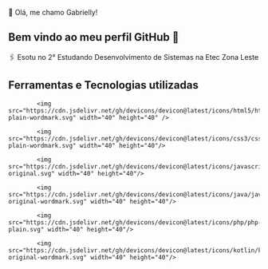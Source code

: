  💙 Olá, me chamo Gabrielly! 
## Bem vindo ao meu perfil GitHub 👋

🖇️ Esotu no 2° Estudando Desenvolvimento de Sistemas na Etec Zona Leste

## Ferramentas e Tecnologias utilizadas


            <img src="https://cdn.jsdelivr.net/gh/devicons/devicon@latest/icons/html5/html5-plain-wordmark.svg" width="40" height="40" />
          
            <img src="https://cdn.jsdelivr.net/gh/devicons/devicon@latest/icons/css3/css3-plain-wordmark.svg" width="40" height="40"/>
            
            <img src="https://cdn.jsdelivr.net/gh/devicons/devicon@latest/icons/javascript/javascript-original.svg" width="40" height="40"/>
          
            <img src="https://cdn.jsdelivr.net/gh/devicons/devicon@latest/icons/java/java-original-wordmark.svg" width="40" height="40"/>

            <img src="https://cdn.jsdelivr.net/gh/devicons/devicon@latest/icons/php/php-plain.svg" width="40" height="40"/>
          
            <img src="https://cdn.jsdelivr.net/gh/devicons/devicon@latest/icons/kotlin/kotlin-original-wordmark.svg" width="40" height="40"/>
          

